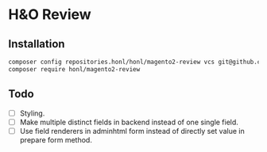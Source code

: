 # H&O Review

## Installation
```BASH
composer config repositories.honl/honl/magento2-review vcs git@github.com:ho-nl/magento2-Ho_Review.git
composer require honl/magento2-review
```

## Todo
- [ ] Styling.
- [ ] Make multiple distinct fields in backend instead of one single field.
- [ ] Use field renderers in adminhtml form instead of directly set value in prepare form method.
